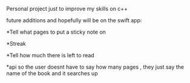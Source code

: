 Personal project just to improve my skills on c++

future additions and hopefully will be on the swift app:

*Tell what pages to put a sticky note on

*Streak

*Tell how much there is left to read

*api so the user doesnt have to say how many pages , they just say the name of the book and it searches up 
